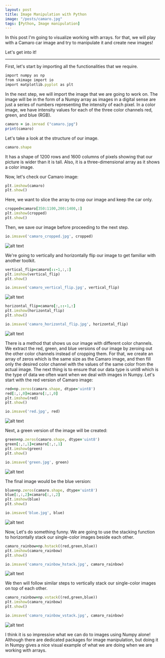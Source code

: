 ```yaml
---
layout: post
title: Image Manipulation with Python
image: "/posts/camaro.jpg"
tags: [Python, Image manipulation]
---
```


In this post I'm going to visualize working with arrays. for that, we will play with a Camaro car image and try to manipulate it and create new images!

Let's get into it!

---

First, let's start by importing all the functionalities that we require. 

```ruby
import numpy as np
from skimage import io 
import matplotlib.pyplot as plt
```

In the next step, we will import the image that we are going to work on. The image will be in the form of a Numpy array as images in a digital sense are just a series of numbers representing the intensity of each pixel. In a color image, we have intensity values for each of the three color channels red, green, and blue (RGB).

```ruby
camaro = io.imread ("camaro.jpg")
print(camaro)
```

Let's take a look at the structure of our image.

```ruby
camaro.shape
```

It has a shape of 1200 rows and 1600 columns of pixels showing that our picture is wider than it is tall. Also, it is a three-dimensional array as it shows a color image. 

Now, let's check our Camaro image:

```ruby
plt.imshow(camaro)
plt.show()
```

Here, we want to slice the array to crop our image and keep the car only.

```ruby
cropped=camaro[350:1100,200:1400,:]         
plt.imshow(cropped)
plt.show()
```

Then, we save our image before proceeding to the next step.

```ruby
io.imsave('camaro_cropped.jpg', cropped)
```
![alt text](/img/posts/camaro_cropped.jpg)

We're going to vertically and horizontally flip our image to get familiar with another toolkit.

```ruby
vertical_flip=camaro[::-1,:,:]
plt.imshow(vertical_flip)
plt.show()

io.imsave('camaro_vertical_flip.jpg', vertical_flip)
```
![alt text](/img/posts/camaro_vertical_flip.jpg)

```ruby
horizontal_flip=camaro[:,::-1,:]
plt.imshow(horizontal_flip)
plt.show()

io.imsave('camaro_horizontal_flip.jpg', horizontal_flip)
```
![alt text](/img/posts/camaro_horizontal_flip.jpg)

There is a method that shows us our image with different color channels. We extract the red, green, and blue versions of our image by zeroing out the other color channels instead of cropping them. For that, we create an array of zeros which is the same size as the Camaro image, and then fill only the desired color channel with the values of the same color from the actual image. The next thing is to ensure that our data type is unit8 which is the type of data we often want when we deal with images in Numpy. 
Let's start with the red version of Camaro image:

```ruby
red=np.zeros(camaro.shape, dtype='uint8')    
red[:,:,0]=camaro[:,:,0]                     
plt.imshow(red)
plt.show()

io.imsave('red.jpg', red)
```
![alt text](/img/posts/red.jpg)

Next, a green version of the image will be created:

```ruby
green=np.zeros(camaro.shape, dtype='uint8')    
green[:,:,1]=camaro[:,:,1]                     
plt.imshow(green)
plt.show()

io.imsave('green.jpg', green)
```
![alt text](/img/posts/green.jpg)

The final image would be the blue version:

```ruby
blue=np.zeros(camaro.shape, dtype='uint8')    
blue[:,:,2]=camaro[:,:,2]                     
plt.imshow(blue)
plt.show()

io.imsave('blue.jpg', blue)
```
![alt text](/img/posts/blue.jpg)

Now, Let's do something funny. We are going to use the stacking function to horizontally stack our single-color images beside each other.

```ruby
camaro_rainbow=np.hstack((red,green,blue))    
plt.imshow(camaro_rainbow)
plt.show()

io.imsave('camaro_rainbow_hstack.jpg', camaro_rainbow)
```
![alt text](/img/posts/camaro_rainbow_hstack.jpg)

We then will follow similar steps to vertically stack our single-color images on top of each other.

```ruby
camaro_rainbow=np.vstack((red,green,blue))    
plt.imshow(camaro_rainbow)
plt.show()

io.imsave('camaro_rainbow_vstack.jpg', camaro_rainbow)
```
![alt text](/img/posts/camaro_rainbow_vstack.jpg)

I think it is so impressive what we can do to images using Numpy alone! Although there are dedicated packages for image manipulation, but doing it in Numpy gives a nice visual example of what we are doing when we are working with arrays.
